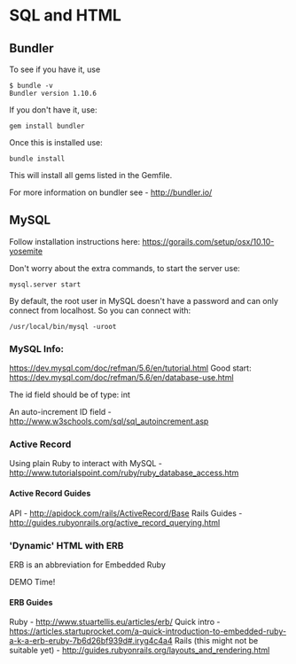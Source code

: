 # SQL and HTML

## Bundler

To see if you have it, use 

```
$ bundle -v
Bundler version 1.10.6
```

If you don't have it, use:
```
gem install bundler
```

Once this is installed use:
```
bundle install
```

This will install all gems listed in the Gemfile.

For more information on bundler see - http://bundler.io/

## MySQL 

Follow installation instructions here: https://gorails.com/setup/osx/10.10-yosemite

Don't worry about the extra commands, to start the server use:

```
mysql.server start
```

By default, the root user in MySQL doesn't have a password and can only connect from localhost. So you can connect with:

```
/usr/local/bin/mysql -uroot
```

### MySQL Info:

https://dev.mysql.com/doc/refman/5.6/en/tutorial.html
Good start: https://dev.mysql.com/doc/refman/5.6/en/database-use.html

The id field should be of type: int

An auto-increment ID field - http://www.w3schools.com/sql/sql_autoincrement.asp

### Active Record 

Using plain Ruby to interact with MySQL - http://www.tutorialspoint.com/ruby/ruby_database_access.htm

#### Active Record Guides
API - http://apidock.com/rails/ActiveRecord/Base
Rails Guides - http://guides.rubyonrails.org/active_record_querying.html

### 'Dynamic' HTML with ERB

ERB is an abbreviation for Embedded Ruby

DEMO Time!

#### ERB Guides

Ruby - http://www.stuartellis.eu/articles/erb/
Quick intro - https://articles.startuprocket.com/a-quick-introduction-to-embedded-ruby-a-k-a-erb-eruby-7b6d26bf939d#.iryg4c4a4
Rails (this might not be suitable yet) - http://guides.rubyonrails.org/layouts_and_rendering.html












